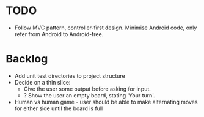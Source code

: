 TODO
====

- Follow MVC pattern, controller-first design. Minimise Android code, only refer from Android to Android-free.

Backlog
=======

- Add unit test directories to project structure
- Decide on a thin slice:
    - Give the user some output before asking for input.
    - ? Show the user an empty board, stating 'Your turn'.
- Human vs human game - user should be able to make alternating moves for either side until the board is full


